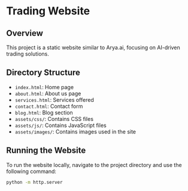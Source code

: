 # Trading Website

## Overview
This project is a static website similar to Arya.ai, focusing on AI-driven trading solutions.

## Directory Structure
- `index.html`: Home page
- `about.html`: About us page
- `services.html`: Services offered
- `contact.html`: Contact form
- `blog.html`: Blog section
- `assets/css/`: Contains CSS files
- `assets/js/`: Contains JavaScript files
- `assets/images/`: Contains images used in the site

## Running the Website
To run the website locally, navigate to the project directory and use the following command:

```bash
python -m http.server
